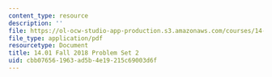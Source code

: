 ```yaml
---
content_type: resource
description: ''
file: https://ol-ocw-studio-app-production.s3.amazonaws.com/courses/14-01-principles-of-microeconomics-fall-2018/cbb076561963ad5b4e19215c69003d6f_MIT14_01F18_pset2.pdf
file_type: application/pdf
resourcetype: Document
title: 14.01 Fall 2018 Problem Set 2
uid: cbb07656-1963-ad5b-4e19-215c69003d6f
---
```

